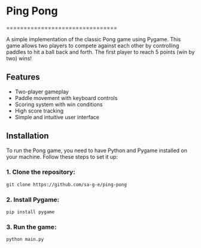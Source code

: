 # Ping Pong
================================

A simple implementation of the classic Pong game using Pygame. This game allows two players to compete against each other by controlling paddles to hit a ball back and forth. The first player to reach 5 points (win by two) wins!

## Features

* Two-player gameplay
* Paddle movement with keyboard controls
* Scoring system with win conditions
* High score tracking
* Simple and intuitive user interface

## Installation

To run the Pong game, you need to have Python and Pygame installed on your machine. Follow these steps to set it up:

### 1. Clone the repository:
`git clone https://github.com/sa-g-e/ping-pong`

### 2. Install Pygame:

`pip install pygame`

### 3. Run the game:

`python main.py`
